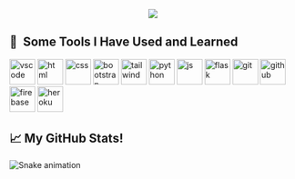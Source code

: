 <p align="center">
  <img
    src="https://capsule-render.vercel.app/api?text=👋 Hey Everyone! 🕹️&animation=fadeIn&type=waving&color=gradient&height=100" />
</p>

<h2> 🚀 &nbsp;Some Tools I Have Used and Learned</h2>
<img src="https://cdn.jsdelivr.net/gh/devicons/devicon/icons/vscode/vscode-original.svg" alt="vscode" width="45"
  height="45" />
<img src="https://cdn.jsdelivr.net/gh/devicons/devicon/icons/html5/html5-original-wordmark.svg" alt="html" width="45"
  height="45" />
<img src="https://cdn.jsdelivr.net/gh/devicons/devicon/icons/css3/css3-plain-wordmark.svg" alt="css" width="45"
  height="45" />
<img src="https://cdn.jsdelivr.net/gh/devicons/devicon/icons/bootstrap/bootstrap-original-wordmark.svg" alt="bootstrap"
  width="45" height="45" />
<img src="https://cdn.jsdelivr.net/gh/devicons/devicon/icons/tailwindcss/tailwindcss-plain.svg" alt="tailwind"
  width="45" height="45" />
<img src="https://cdn.jsdelivr.net/gh/devicons/devicon/icons/python/python-original.svg" alt="python" width="45"
  height="45" />
<img src="https://cdn.jsdelivr.net/gh/devicons/devicon/icons/javascript/javascript-plain.svg" alt="js" width="45" height="45" />
<img src="https://cdn.jsdelivr.net/gh/devicons/devicon/icons/flask/flask-original.svg"  alt="flask" width="45" height="45" />
<img src="https://cdn.jsdelivr.net/gh/devicons/devicon/icons/git/git-original.svg" alt="git" width="45" height="45" />
<img src="https://cdn.jsdelivr.net/gh/devicons/devicon/icons/github/github-original.svg" alt="github" width="45" height="45" />
<img src="https://cdn.jsdelivr.net/gh/devicons/devicon/icons/firebase/firebase-plain.svg" alt="firebase" width="45" height="45" />
<img src="https://cdn.jsdelivr.net/gh/devicons/devicon/icons/heroku/heroku-original.svg" alt="heroku" width="45" height="45" />

<h2>📈  My GitHub Stats!</h2>

![Snake animation](https://github.com/thepiyushmalhotra/thepiyushmalhotra/blob/output/github-contribution-grid-snake.svg)